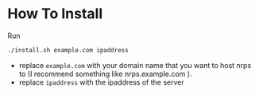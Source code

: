 # How To Install
Run

```bash
./install.sh example.com ipaddress
```

- replace `example.com` with your domain name that you want to host nrps to (I recommend something like nrps.example.com ).
- replace `ipaddress` with the ipaddress of the server
